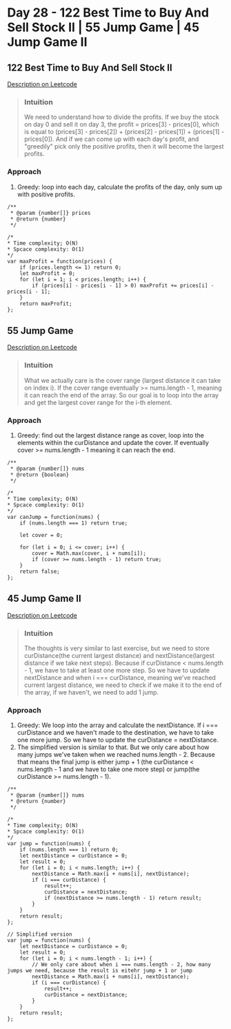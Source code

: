 # Day 28 - 122 Best Time to Buy And Sell Stock II | 55 Jump Game | 45 Jump Game II

## 122 Best Time to Buy And Sell Stock II
[Description on Leetcode](https://leetcode.com/problems/best-time-to-buy-and-sell-stock-ii/description/)

> ### Intuition
> We need to understand how to divide the profits. If we buy the stock on day 0 and sell it on day 3, the profit = prices[3] - prices[0], which is equal to (prices[3] - prices[2]) + (prices[2] - prices[1]) + (prices[1] - prices[0]). And if we can come up with each day's profit, and "greedily" pick only the positive profits, then it will become the largest profits. 

### Approach
1. Greedy: loop into each day, calculate the profits of the day, only sum up with positive profits.

```
/**
 * @param {number[]} prices
 * @return {number}
 */

/* 
* Time complexity; O(N)
* Spcace complexity: O(1)
*/
var maxProfit = function(prices) {
    if (prices.length <= 1) return 0;
    let maxProfit = 0;
    for (let i = 1; i < prices.length; i++) {
        if (prices[i] - prices[i - 1] > 0) maxProfit += prices[i] - prices[i - 1];
    }
    return maxProfit;
};
```


## 55 Jump Game
[Description on Leetcode](https://leetcode.com/problems/jump-game/description/)

> ### Intuition
> What we actually care is the cover range (largest distance it can take on index i). If the cover range eventually >= nums.length - 1, meaning it can reach the end of the array. So our goal is to loop into the array and get the largest cover range for the i-th element.

### Approach
1. Greedy: find out the largest distance range as cover, loop into the elements within the curDistance and update the cover. If eventually cover >= nums.length - 1 meaning it can reach the end.

```
/**
 * @param {number[]} nums
 * @return {boolean}
 */

/* 
* Time complexity; O(N)
* Spcace complexity: O(1)
*/
var canJump = function(nums) {
    if (nums.length === 1) return true;

    let cover = 0;

    for (let i = 0; i <= cover; i++) {
        cover = Math.max(cover, i + nums[i]);
        if (cover >= nums.length - 1) return true;
    }
    return false;
};
```

## 45 Jump Game II
[Description on Leetcode](https://leetcode.com/problems/jump-game-ii/description/)

> ### Intuition
> The thoughts is very similar to last exercise, but we need to store curDistance(the current largest distance) and nextDistance(largest distance if we take next steps). Because if curDistance < nums.length - 1, we have to take at least one more step. So we have to update nextDistance and when i === curDistance, meaning we've reached current largest distance, we need to check if we make it to the end of the array, if we haven't, we need to add 1 jump.

### Approach
1. Greedy: We loop into the array and calculate the nextDistance. If i === curDistance and we haven't made to the destination, we have to take one more jump. So we have to update the curDistance = nextDistance.
2. The simplified version is similar to that. But we only care about how many jumps we've taken when we reached nums.length - 2. Because that means the final jump is either jump + 1 (the curDistance < nums.length - 1 and we have to take one more step) or jump(the curDistance >= nums.length - 1).

```
/**
 * @param {number[]} nums
 * @return {number}
 */

/* 
* Time complexity; O(N)
* Spcace complexity: O(1)
*/
var jump = function(nums) {
    if (nums.length === 1) return 0;
    let nextDistance = curDistance = 0;
    let result = 0;
    for (let i = 0; i < nums.length; i++) {
        nextDistance = Math.max(i + nums[i], nextDistance);
        if (i === curDistance) {
            result++;
            curDistance = nextDistance;
            if (nextDistance >= nums.length - 1) return result;
        }
    }
    return result;
};

// Simplified version
var jump = function(nums) {
    let nextDistance = curDistance = 0;
    let result = 0;
    for (let i = 0; i < nums.length - 1; i++) {
        // We only care about when i === nums.length - 2, how many jumps we need, because the result is eitehr jump + 1 or jump
        nextDistance = Math.max(i + nums[i], nextDistance);
        if (i === curDistance) {
            result++;
            curDistance = nextDistance;
        }
    }
    return result;
};
```
